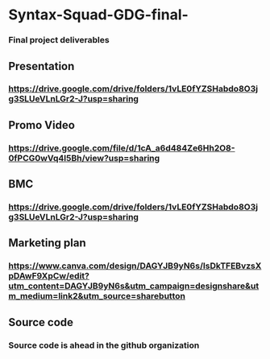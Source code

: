 # Syntax-Squad-GDG-final-
### Final project deliverables 
## Presentation 
### https://drive.google.com/drive/folders/1vLE0fYZSHabdo8O3jg3SLUeVLnLGr2-J?usp=sharing

## Promo Video 
### https://drive.google.com/file/d/1cA_a6d484Ze6Hh2O8-0fPCG0wVq4l5Bh/view?usp=sharing

## BMC 
### https://drive.google.com/drive/folders/1vLE0fYZSHabdo8O3jg3SLUeVLnLGr2-J?usp=sharing


## Marketing plan 
### https://www.canva.com/design/DAGYJB9yN6s/IsDkTFEBvzsXpDAwF9XpCw/edit?utm_content=DAGYJB9yN6s&utm_campaign=designshare&utm_medium=link2&utm_source=sharebutton

## Source code 

### Source code is ahead in the github organization 
